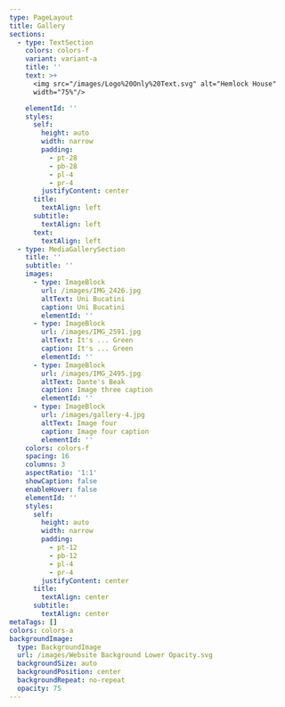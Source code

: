 ```yaml
---
type: PageLayout
title: Gallery
sections:
  - type: TextSection
    colors: colors-f
    variant: variant-a
    title: ''
    text: >+
      <img src="/images/Logo%20Only%20Text.svg" alt="Hemlock House"
      width="75%"/>

    elementId: ''
    styles:
      self:
        height: auto
        width: narrow
        padding:
          - pt-28
          - pb-28
          - pl-4
          - pr-4
        justifyContent: center
      title:
        textAlign: left
      subtitle:
        textAlign: left
      text:
        textAlign: left
  - type: MediaGallerySection
    title: ''
    subtitle: ''
    images:
      - type: ImageBlock
        url: /images/IMG_2426.jpg
        altText: Uni Bucatini
        caption: Uni Bucatini
        elementId: ''
      - type: ImageBlock
        url: /images/IMG_2591.jpg
        altText: It's ... Green
        caption: It's ... Green
        elementId: ''
      - type: ImageBlock
        url: /images/IMG_2495.jpg
        altText: Dante's Beak
        caption: Image three caption
        elementId: ''
      - type: ImageBlock
        url: /images/gallery-4.jpg
        altText: Image four
        caption: Image four caption
        elementId: ''
    colors: colors-f
    spacing: 16
    columns: 3
    aspectRatio: '1:1'
    showCaption: false
    enableHover: false
    elementId: ''
    styles:
      self:
        height: auto
        width: narrow
        padding:
          - pt-12
          - pb-12
          - pl-4
          - pr-4
        justifyContent: center
      title:
        textAlign: center
      subtitle:
        textAlign: center
metaTags: []
colors: colors-a
backgroundImage:
  type: BackgroundImage
  url: /images/Website Background Lower Opacity.svg
  backgroundSize: auto
  backgroundPosition: center
  backgroundRepeat: no-repeat
  opacity: 75
---
```

